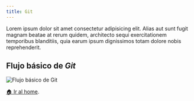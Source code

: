 ```yaml
---
title: Git
---
```


Lorem ipsum dolor sit amet consectetur adipisicing elit. Alias aut sunt fugit magnam beatae at rerum quidem, architecto sequi exercitationem temporibus blanditiis, quia earum ipsum dignissimos totam dolore nobis reprehenderit.

## Flujo básico de _Git_

![Flujo básico de Git](https://jonmircha.com/img/blog/git-flow.png)

[🏠 Ir al home](/).